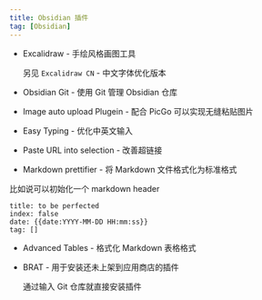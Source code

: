 ```yaml
---
title: Obsidian 插件
tag: [Obsidian]
---
```


- Excalidraw - 手绘风格画图工具

  另见 `Excalidraw CN` - 中文字体优化版本

- Obsidian Git - 使用 Git 管理 Obsidian 仓库

- Image auto upload Plugein - 配合 PicGo 可以实现无缝粘贴图片

- Easy Typing - 优化中英文输入

- Paste URL into selection - 改善超链接

- Markdown prettifier - 将 Markdown 文件格式化为标准格式

比如说可以初始化一个 markdown header

```
title: to be perfected
index: false
date: {{date:YYYY-MM-DD HH:mm:ss}}
tag: []
```

- Advanced Tables - 格式化 Markdown 表格格式

- BRAT - 用于安装还未上架到应用商店的插件

  通过输入 Git 仓库就直接安装插件
